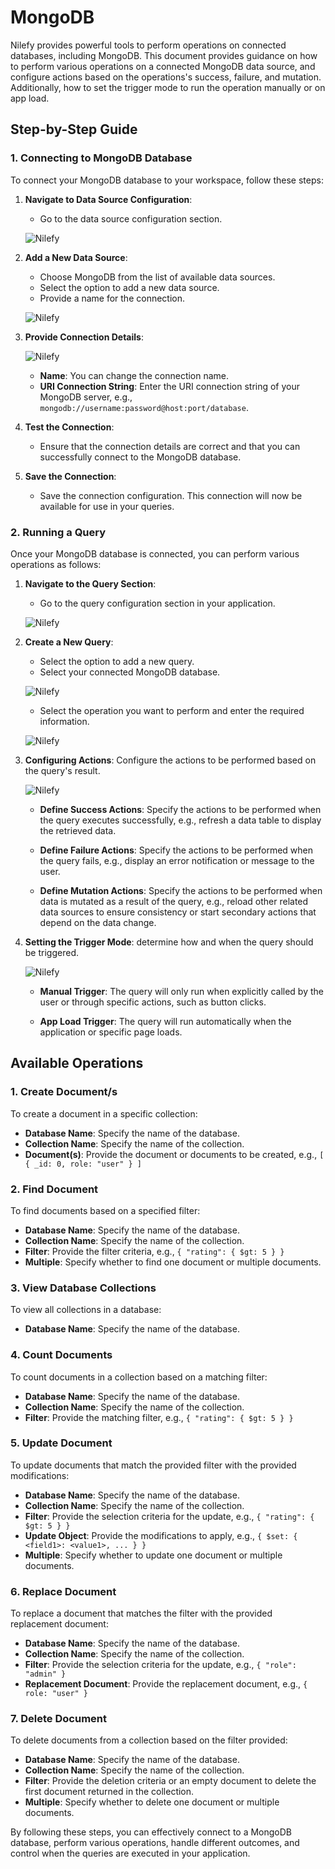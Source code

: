 # MongoDB 

Nilefy provides powerful tools to perform operations on connected databases, including MongoDB. This document provides guidance on how to perform various operations on a connected MongoDB data source, and configure actions based on the operations's success, failure, and mutation. Additionally, how to set the trigger mode to run the operation manually or on app load.

## Step-by-Step Guide

### 1. Connecting to MongoDB Database

To connect your MongoDB database to your workspace, follow these steps:

1. **Navigate to Data Source Configuration**:
   - Go to the data source configuration section.

    ![Nilefy](img/ds.png)

2. **Add a New Data Source**:
   - Choose MongoDB from the list of available data sources.
   - Select the option to add a new data source.
   - Provide a name for the connection.

   ![Nilefy](img/ds_name.png)


3. **Provide Connection Details**:

    ![Nilefy](img/mongodb/ds_config.png)

   - **Name**: You can change the connection name.
   - **URI Connection String**: Enter the URI connection string of your MongoDB server, e.g., `mongodb://username:password@host:port/database`.

4. **Test the Connection**:
   - Ensure that the connection details are correct and that you can successfully connect to the MongoDB database.

5. **Save the Connection**:
   - Save the connection configuration. This connection will now be available for use in your queries.

### 2. Running a Query

Once your MongoDB database is connected, you can perform various operations as follows:

1. **Navigate to the Query Section**:
   - Go to the query configuration section in your application.
    
    ![Nilefy](img/query_config.png)
   

2. **Create a New Query**:
   - Select the option to add a new query.
   - Select your connected MongoDB database.

    ![Nilefy](img/mongodb/query_add.png)

   - Select the operation you want to perform and enter the required information.
    
    ![Nilefy](img/mongodb/query.png)

3. **Configuring Actions**: Configure the actions to be performed based on the query's result.

    ![Nilefy](img/interactions.png)

    - **Define Success Actions**: Specify the actions to be performed when the query executes successfully, e.g., refresh a data table to display the retrieved data. 

    - **Define Failure Actions**: Specify the actions to be performed when the query fails, e.g., display an error notification or message to the user.

    - **Define Mutation Actions**: Specify the actions to be performed when data is mutated as a result of the query, e.g., reload other related data sources to ensure consistency or start secondary actions that depend on the data change.

4. **Setting the Trigger Mode**: determine how and when the query should be triggered.
    
    ![Nilefy](img/trigger.png)

    - **Manual Trigger**: The query will only run when explicitly called by the user or through specific actions, such as button clicks.

    - **App Load Trigger**: The query will run automatically when the application or specific page loads.

## Available Operations

### 1. Create Document/s

To create a document in a specific collection:

- **Database Name**: Specify the name of the database.
- **Collection Name**: Specify the name of the collection.
- **Document(s)**: Provide the document or documents to be created, e.g., `[ { _id: 0, role: "user" } ]`

### 2. Find Document

To find documents based on a specified filter:

- **Database Name**: Specify the name of the database.
- **Collection Name**: Specify the name of the collection.
- **Filter**: Provide the filter criteria, e.g., `{ "rating": { $gt: 5 } }`
- **Multiple**: Specify whether to find one document or multiple documents.

### 3. View Database Collections

To view all collections in a database:

- **Database Name**: Specify the name of the database.

### 4. Count Documents

To count documents in a collection based on a matching filter:

- **Database Name**: Specify the name of the database.
- **Collection Name**: Specify the name of the collection.
- **Filter**: Provide the matching filter, e.g., `{ "rating": { $gt: 5 } }`

### 5. Update Document

To update documents that match the provided filter with the provided modifications:

- **Database Name**: Specify the name of the database.
- **Collection Name**: Specify the name of the collection.
- **Filter**: Provide the selection criteria for the update, e.g., `{ "rating": { $gt: 5 } }`
- **Update Object**: Provide the modifications to apply, e.g., `{ $set: { <field1>: <value1>, ... } }`
- **Multiple**: Specify whether to update one document or multiple documents.

### 6. Replace Document

To replace a document that matches the filter with the provided replacement document:

- **Database Name**: Specify the name of the database.
- **Collection Name**: Specify the name of the collection.
- **Filter**: Provide the selection criteria for the update, e.g., `{ "role": "admin" }`
- **Replacement Document**: Provide the replacement document, e.g., `{ role: "user" }`

### 7. Delete Document

To delete documents from a collection based on the filter provided:

- **Database Name**: Specify the name of the database.
- **Collection Name**: Specify the name of the collection.
- **Filter**: Provide the deletion criteria or an empty document to delete the first document returned in the collection.
- **Multiple**: Specify whether to delete one document or multiple documents.

By following these steps, you can effectively connect to a MongoDB database, perform various operations, handle different outcomes, and control when the queries are executed in your application.